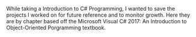 While taking a Introduction to C# Programming, I wanted to save the projects I worked on for future reference and to monitor growth. Here they are by chapter based off the 
Microsoft Visual C# 2017: An Introduction to Object-Oriented Porgramming
textbook. 
